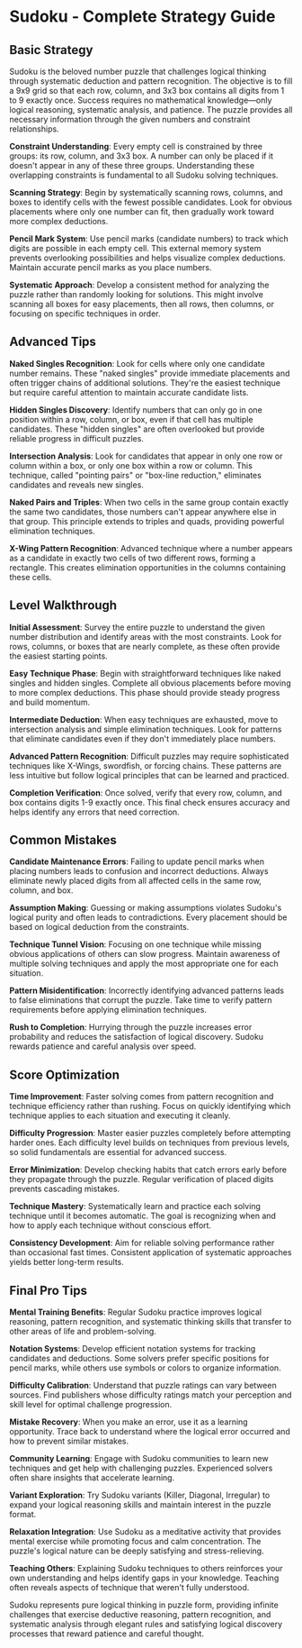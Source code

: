 # Sudoku - Complete Strategy Guide

## Basic Strategy

Sudoku is the beloved number puzzle that challenges logical thinking through systematic deduction and pattern recognition. The objective is to fill a 9x9 grid so that each row, column, and 3x3 box contains all digits from 1 to 9 exactly once. Success requires no mathematical knowledge—only logical reasoning, systematic analysis, and patience. The puzzle provides all necessary information through the given numbers and constraint relationships.

**Constraint Understanding**: Every empty cell is constrained by three groups: its row, column, and 3x3 box. A number can only be placed if it doesn't appear in any of these three groups. Understanding these overlapping constraints is fundamental to all Sudoku solving techniques.

**Scanning Strategy**: Begin by systematically scanning rows, columns, and boxes to identify cells with the fewest possible candidates. Look for obvious placements where only one number can fit, then gradually work toward more complex deductions.

**Pencil Mark System**: Use pencil marks (candidate numbers) to track which digits are possible in each empty cell. This external memory system prevents overlooking possibilities and helps visualize complex deductions. Maintain accurate pencil marks as you place numbers.

**Systematic Approach**: Develop a consistent method for analyzing the puzzle rather than randomly looking for solutions. This might involve scanning all boxes for easy placements, then all rows, then columns, or focusing on specific techniques in order.

## Advanced Tips

**Naked Singles Recognition**: Look for cells where only one candidate number remains. These "naked singles" provide immediate placements and often trigger chains of additional solutions. They're the easiest technique but require careful attention to maintain accurate candidate lists.

**Hidden Singles Discovery**: Identify numbers that can only go in one position within a row, column, or box, even if that cell has multiple candidates. These "hidden singles" are often overlooked but provide reliable progress in difficult puzzles.

**Intersection Analysis**: Look for candidates that appear in only one row or column within a box, or only one box within a row or column. This technique, called "pointing pairs" or "box-line reduction," eliminates candidates and reveals new singles.

**Naked Pairs and Triples**: When two cells in the same group contain exactly the same two candidates, those numbers can't appear anywhere else in that group. This principle extends to triples and quads, providing powerful elimination techniques.

**X-Wing Pattern Recognition**: Advanced technique where a number appears as a candidate in exactly two cells of two different rows, forming a rectangle. This creates elimination opportunities in the columns containing these cells.

## Level Walkthrough

**Initial Assessment**: Survey the entire puzzle to understand the given number distribution and identify areas with the most constraints. Look for rows, columns, or boxes that are nearly complete, as these often provide the easiest starting points.

**Easy Technique Phase**: Begin with straightforward techniques like naked singles and hidden singles. Complete all obvious placements before moving to more complex deductions. This phase should provide steady progress and build momentum.

**Intermediate Deduction**: When easy techniques are exhausted, move to intersection analysis and simple elimination techniques. Look for patterns that eliminate candidates even if they don't immediately place numbers.

**Advanced Pattern Recognition**: Difficult puzzles may require sophisticated techniques like X-Wings, swordfish, or forcing chains. These patterns are less intuitive but follow logical principles that can be learned and practiced.

**Completion Verification**: Once solved, verify that every row, column, and box contains digits 1-9 exactly once. This final check ensures accuracy and helps identify any errors that need correction.

## Common Mistakes

**Candidate Maintenance Errors**: Failing to update pencil marks when placing numbers leads to confusion and incorrect deductions. Always eliminate newly placed digits from all affected cells in the same row, column, and box.

**Assumption Making**: Guessing or making assumptions violates Sudoku's logical purity and often leads to contradictions. Every placement should be based on logical deduction from the constraints.

**Technique Tunnel Vision**: Focusing on one technique while missing obvious applications of others can slow progress. Maintain awareness of multiple solving techniques and apply the most appropriate one for each situation.

**Pattern Misidentification**: Incorrectly identifying advanced patterns leads to false eliminations that corrupt the puzzle. Take time to verify pattern requirements before applying elimination techniques.

**Rush to Completion**: Hurrying through the puzzle increases error probability and reduces the satisfaction of logical discovery. Sudoku rewards patience and careful analysis over speed.

## Score Optimization

**Time Improvement**: Faster solving comes from pattern recognition and technique efficiency rather than rushing. Focus on quickly identifying which technique applies to each situation and executing it cleanly.

**Difficulty Progression**: Master easier puzzles completely before attempting harder ones. Each difficulty level builds on techniques from previous levels, so solid fundamentals are essential for advanced success.

**Error Minimization**: Develop checking habits that catch errors early before they propagate through the puzzle. Regular verification of placed digits prevents cascading mistakes.

**Technique Mastery**: Systematically learn and practice each solving technique until it becomes automatic. The goal is recognizing when and how to apply each technique without conscious effort.

**Consistency Development**: Aim for reliable solving performance rather than occasional fast times. Consistent application of systematic approaches yields better long-term results.

## Final Pro Tips

**Mental Training Benefits**: Regular Sudoku practice improves logical reasoning, pattern recognition, and systematic thinking skills that transfer to other areas of life and problem-solving.

**Notation Systems**: Develop efficient notation systems for tracking candidates and deductions. Some solvers prefer specific positions for pencil marks, while others use symbols or colors to organize information.

**Difficulty Calibration**: Understand that puzzle ratings can vary between sources. Find publishers whose difficulty ratings match your perception and skill level for optimal challenge progression.

**Mistake Recovery**: When you make an error, use it as a learning opportunity. Trace back to understand where the logical error occurred and how to prevent similar mistakes.

**Community Learning**: Engage with Sudoku communities to learn new techniques and get help with challenging puzzles. Experienced solvers often share insights that accelerate learning.

**Variant Exploration**: Try Sudoku variants (Killer, Diagonal, Irregular) to expand your logical reasoning skills and maintain interest in the puzzle format.

**Relaxation Integration**: Use Sudoku as a meditative activity that provides mental exercise while promoting focus and calm concentration. The puzzle's logical nature can be deeply satisfying and stress-relieving.

**Teaching Others**: Explaining Sudoku techniques to others reinforces your own understanding and helps identify gaps in your knowledge. Teaching often reveals aspects of technique that weren't fully understood.

Sudoku represents pure logical thinking in puzzle form, providing infinite challenges that exercise deductive reasoning, pattern recognition, and systematic analysis through elegant rules and satisfying logical discovery processes that reward patience and careful thought.